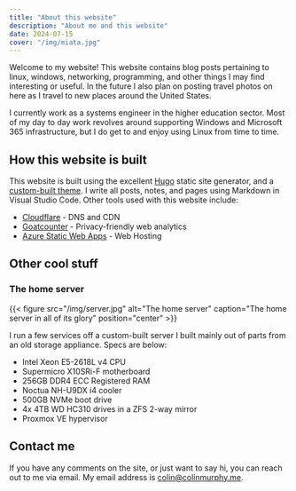 ```yaml
---
title: "About this website"
description: "About me and this website"
date: 2024-07-15
cover: "/img/miata.jpg"
---
```


Welcome to my website! This website contains blog posts pertaining to linux,
windows, networking, programming, and other things I may find interesting or
useful. In the future I also plan on posting travel photos on here as I travel
to new places around the United States.

<!--more-->

I currently work as a systems engineer in the higher education sector. Most of
my day to day work revolves around supporting Windows and Microsoft 365
infrastructure, but I do get to and enjoy using Linux from time to time.

## How this website is built

This website is built using the excellent [Hugo][hugo] static site generator,
and a [custom-built theme][theme]. I write all posts, notes, and pages using
Markdown in Visual Studio Code. Other tools used with this website include:

- [Cloudflare](https://cloudflare.com) - DNS and CDN
- [Goatcounter](https://goatcounter.com) - Privacy-friendly web analytics
- [Azure Static Web Apps][azure] - Web Hosting

## Other cool stuff

### The home server

{{< figure
  src="/img/server.jpg"
  alt="The home server"
  caption="The home server in all of its glory"
  position="center" >}}


I run a few services off a custom-built server I built mainly out of parts from
an old storage appliance. Specs are below:

* Intel Xeon E5-2618L v4 CPU
* Supermicro X10SRi-F motherboard
* 256GB DDR4 ECC Registered RAM
* Noctua NH-U9DX i4 cooler
* 500GB NVMe boot drive
* 4x 4TB WD HC310 drives in a ZFS 2-way mirror
* Proxmox VE hypervisor

## Contact me

If you have any comments on the site, or just want to say hi, you can reach out
to me via email. My email address is colin@colinmurphy.me.

[hugo]:https://gohugo.io
[theme]:https://github.com/colinmurphy1/hugo-theme-tux
[azure]:https://azure.microsoft.com/en-us/products/app-service/static
